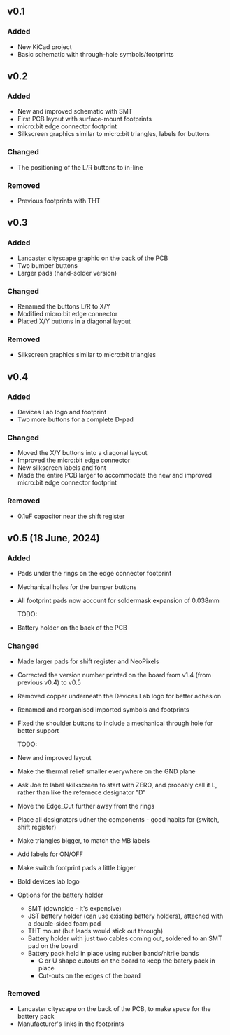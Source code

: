 ## v0.1

### Added

- New KiCad project
- Basic schematic with through-hole symbols/footprints

## v0.2

### Added

- New and improved schematic with SMT
- First PCB layout with surface-mount footprints
- micro:bit edge connector footprint
- Silkscreen graphics similar to micro:bit triangles, labels for buttons

### Changed

- The positioning of the L/R buttons to in-line

### Removed

- Previous footprints with THT

## v0.3

### Added

- Lancaster cityscape graphic on the back of the PCB
- Two bumber buttons
- Larger pads (hand-solder version)

### Changed

- Renamed the buttons L/R to X/Y
- Modified micro:bit edge connector
- Placed X/Y buttons in a diagonal layout

### Removed

- Silkscreen graphics similar to micro:bit triangles

## v0.4

### Added

- Devices Lab logo and footprint
- Two more buttons for a complete D-pad

### Changed

- Moved the X/Y buttons into a diagonal layout
- Improved the micro:bit edge connector
- New silkscreen labels and font
- Made the entire PCB larger to accommodate the new and improved micro:bit edge connector footprint

### Removed

- 0.1uF capacitor near the shift register

## v0.5 (18 June, 2024)

### Added

- Pads under the rings on the edge connector footprint
- Mechanical holes for the bumper buttons
- All footprint pads now account for soldermask expansion of 0.038mm

  TODO:

- Battery holder on the back of the PCB

### Changed

- Made larger pads for shift register and NeoPixels
- Corrected the version number printed on the board from v1.4 (from previous v0.4) to v0.5
- Removed copper underneath the Devices Lab logo for better adhesion
- Renamed and reorganised imported symbols and footprints
- Fixed the shoulder buttons to include a mechanical through hole for better support

  TODO:

- New and improved layout
- Make the thermal relief smaller everywhere on the GND plane
- Ask Joe to label skilkscreen to start with ZERO, and probably call it L, rather than like the refernece designator "D"
- Move the Edge_Cut further away from the rings
- Place all designators udner the components - good habits for (switch, shift register)
- Make triangles bigger, to match the MB labels
- Add labels for ON/OFF
- Make switch footprint pads a little bigger
- Bold devices lab logo
- Options for the battery holder
  - SMT (downside - it's expensive)
  - JST battery holder (can use existing battery holders), attached with a double-sided foam pad
  - THT mount (but leads would stick out through)
  - Battery holder with just two cables coming out, soldered to an SMT pad on the board
  - Battery pack held in place using rubber bands/nitrile bands
    - C or U shape cutouts on the board to keep the batery pack in place
    - Cut-outs on the edges of the board

### Removed

- Lancaster cityscape on the back of the PCB, to make space for the battery pack
- Manufacturer's links in the footprints
